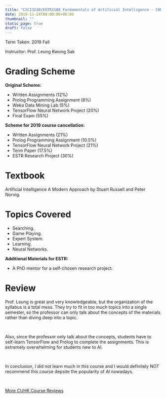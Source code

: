 ```yaml
---
title: "CSCI3230/ESTR3108 Fundamentals of Artificial Intelligence - CUHK Course Review"
date: 2019-11-24T00:00:00+08:00
thumbnail: ""
static_page: true
draft: false
---
```


Term Taken: 2019 Fall

Instructor: Prof. Leung Kwong Sak

# Grading Scheme
**Original Scheme:**

* Written Assignments (12%)
* Prolog Programming Assignment (8%)
* Weka Data Mining Lab (5%)
* TensorFlow Neural Network Project (20%)
* Final Exam (55%)

**Scheme for 2019 course cancellation:**

* Written Assignments (21%)
* Prolog Programming Assignment (10.5%)
* TensorFlow Neural Network Project (21%)
* Term Paper (17.5%)
* ESTR Research Project (30%)

# Textbook
Artificial Intelligence A Modern Approach by Stuart Russell and Peter Norvig.

# Topics Covered
* Searching.
* Game Playing.
* Expert System.
* Learning.
* Neural Networks.

**Additional Materials for ESTR:**
* A PhD mentor for a self-chosen research project.

# Review

Prof. Leung is great and very knowledgeable, but the organization of the syllabus is a total mess. They try to fit in too much topics into a single semester, so the professor can only talk about the concepts of the materials rather than diving deep into a topic.

<br />

Also, since the professor only talk about the concepts, students have to self-learn TensorFlow and Prolog to complete the assignments. This is extremely overwhelming for students new to AI.

<br />

In conclusion, I did not learn much in this course and I would definitely NOT recommend this course depsite the popularity of AI nowadays.

<br />

[More CUHK Course Reviews](/course-review)
